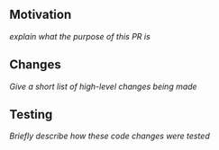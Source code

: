 ## Motivation
_explain what the purpose of this PR is_

## Changes
_Give a short list of high-level changes being made_

## Testing
_Briefly describe how these code changes were tested_
